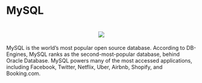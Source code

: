 # MySQL
<h1 align="center">
 <img src="https://dipumaharjan.com.np/wp-content/uploads/2021/01/sql.png" />
</h1>
MySQL is the world’s most popular open source database. According to DB-Engines, MySQL ranks as the second-most-popular database, behind Oracle Database. MySQL powers many of the most accessed applications, including Facebook, Twitter, Netflix, Uber, Airbnb, Shopify, and Booking.com.
